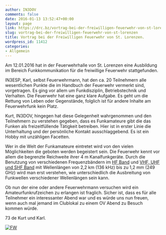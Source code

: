 ```yaml
---
author: IN3DOV
comments: false
date: 2016-01-13 13:52:47+00:00
layout: page
link: https://drc.bz/vortrag-bei-der-freiwilligen-feuerwehr-von-st-lorenzen/
slug: vortrag-bei-der-freiwilligen-feuerwehr-von-st-lorenzen
title: Vortrag bei der Freiwilligen Feuerwehr von St. Lorenzen.
wordpress_id: 11412
categories:
- Allgemein
---
```


Am 12.01.2016 hat in der Feuerwehrhalle von St. Lorenzen eine Ausbildung im Bereich Funkkommunikation für die freiwillige Feuerwehr stattgefunden.




IN3ESP, Karl, selbst Feuerwehrmann, hat den ca. 20 Teilnehmern alle wesentlichen Punkte die im Handbuch der Feuerwehr vermerkt sind, vorgetragen. Es ging vor allem um Funkdisziplin, Betriebstechnik und Verhalten. Die Feuerwehr hat eine ganz klare Aufgabe. Es geht um die Rettung von Leben oder Gegenstände, folglich ist für andere Inhalte am Feuerwehrfunk kein Platz.




Kurt, IN3DOV, hingegen hat diese Gelegenheit wahrgenommen und den Teilnehmern zu verstehen gegeben, dass es Funkamateure gibt die das Funken als freizeitfüllende Tätigkeit betreiben. Hier ist in erster Linie die Unterhaltung und der persönliche Kontakt ausschlaggebend. Es ist ein Hobby mit unzähligen Facetten.




Wer in die Welt der Funkamateure eintretet wird von den vielen Möglichkeiten die geboten werden begeistert sein. Die Feuerwehr kennt vor allem die begrenzte Reichweite ihrer 4 m Kanalfunkgeräte. Durch die Benutzung von verschiedenen Frequenzbändern im [HF Band](http://www.ari.it/index.php?option=com_content&view=category&layout=blog&id=76&Itemid=84&lang=it) und [VHF, UHF und SHF Band](http://www.ari.it/index.php?option=com_content&view=category&layout=blog&id=77&Itemid=40&lang=it) mit Wellenlängen von 2,2 km (136 kHz) bis zu 1,2 mm (249 GHz) wird man erst verstehen, wie unterschiedlich die Ausbreitung von Funkwellen verschiedener Wellenlängen sein kann.




Ob nun der eine oder andere Feuerwehrmann versuchen wird ein Amateurfunkrufzeichen zu erlangen ist fraglich. Sicher ist, dass es für alle Teilnehmer ein interessanter Abend war und es würde uns nun freuen, wenn auch mal jemand im Clublokal zu einem OV Abend zu Besuch kommen würde.




73 de Kurt und Karl.




[![FW](https://drc.bz/wp-content/uploads/2016/01/FW-1024x768.jpg)](https://drc.bz/wp-content/uploads/2016/01/FW.jpg)



